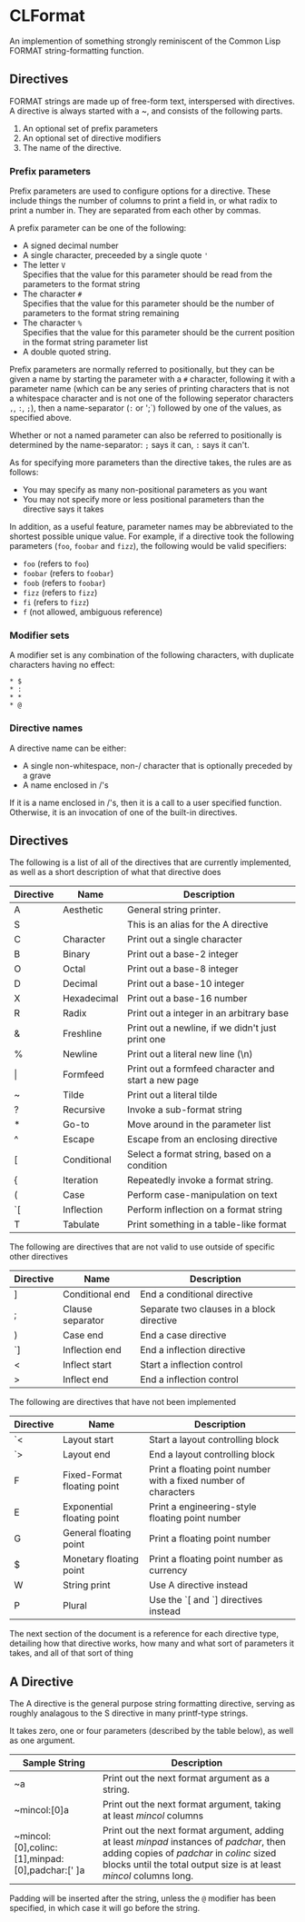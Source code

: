 CLFormat
========

An implemention of something strongly reminiscent of the Common Lisp FORMAT
string-formatting function.

Directives
----------

FORMAT strings are made up of free-form text, interspersed with directives. A
directive is always started with a ~, and consists of the following parts.
1. An optional set of prefix parameters
2. An optional set of directive modifiers
3. The name of the directive.

### Prefix parameters
Prefix parameters are used to configure options for a directive. These include
things the number of columns to print a field in, or what radix to print a
number in. They are separated from each other by commas.

A prefix parameter can be one of the following:
* A signed decimal number
* A single character, preceeded by a single quote `'`
* The letter `V`\
    Specifies that the value for this parameter should be read from the
	parameters to the format string
* The character `#`\
    Specifies that the value for this parameter should be the number of
	parameters to the format string remaining
* The character `%`\
    Specifies that the value for this parameter should be the current position
	in the format string parameter list
* A double quoted string.

Prefix parameters are normally referred to positionally, but they can be given a
name by starting the parameter with a `#` character, following it with a
parameter name (which can be any series of printing characters that is not a
whitespace character and is not one of the following seperator characters `,`,
`:`, `;`), then a name-separator (`:` or ';`) followed by one of the values, as
specified above.

Whether or not a named parameter can also be referred to positionally is
determined by the name-separator: `;` says it can, `:` says it can't.

As for specifying more parameters than the directive takes, the rules are as
follows:
* You may specify as many non-positional parameters as you want
* You may not specify more or less positional parameters than the directive says
  it takes

In addition, as a useful feature, parameter names may be abbreviated to the
shortest possible unique value. For example, if a directive took the following
parameters (`foo`, `foobar` and `fizz`), the following would be valid specifiers:
* `foo` (refers to `foo`)
* `foobar` (refers to `foobar`)
* `foob` (refers to `foobar`)
* `fizz` (refers to `fizz`)
* `fi` (refers to `fizz`)
* `f` (not allowed, ambiguous reference)
### Modifier sets
A modifier set is any combination of the following characters, with duplicate
characters having no effect: 
```
* $
* :
* *
* @
```

### Directive names
A directive name can be either:
* A single non-whitespace, non-/ character that is optionally preceded by a
  grave
* A name enclosed in /'s

If it is a name enclosed in /'s, then it is a call to a user specified function.
Otherwise, it is an invocation of one of the built-in directives.

## Directives
The following is a list of all of the directives that are currently
implemented, as well as a short description of what that directive does

| Directive | Name | Description|
|-----------|------|------------|
| A   | Aesthetic   | General string printer. |
| S   |             | This is an alias for the A directive |
| C   | Character   | Print out a single character |
| B   | Binary      | Print out a base-2 integer |
| O   | Octal       | Print out a base-8 integer |
| D   | Decimal     | Print out a base-10 integer |
| X   | Hexadecimal | Print out a base-16 number |
| R   | Radix       | Print out a integer in an arbitrary base |
| &   | Freshline   | Print out a newline, if we didn't just print one |
| %   | Newline     | Print out a literal new line (\n) |
| \|  | Formfeed    | Print out a formfeed character and start a new page |
| ~   | Tilde       | Print out a literal tilde |
| ?   | Recursive   | Invoke a sub-format string |
| *   | Go-to       | Move around in the parameter list |
| ^   | Escape      | Escape from an enclosing directive |
| [   | Conditional | Select a format string, based on a condition |
| {   | Iteration   | Repeatedly invoke a format string. |
| (   | Case        | Perform case-manipulation on text |
| \`[ | Inflection  | Perform inflection on a format string |
| T   | Tabulate    | Print something in a table-like format |

The following are directives that are not valid to use outside of specific other
directives

| Directive | Name | Description|
|-----------|------|------------|
| ]   | Conditional end | End a conditional directive
| ;   | Clause separator | Separate two clauses in a block directive
| )   | Case end | End a case directive
| \`] | Inflection end | End a inflection directive
| <   | Inflect start | Start a inflection control |
| >   | Inflect end | End a inflection control |

The following are directives that have not been implemented

| Directive | Name | Description|
|-----------|------|------------|
| \`< | Layout start | Start a layout controlling block |
| \`> | Layout end | End a layout controlling block |
| F   | Fixed-Format floating point | Print a floating point number with a fixed number of characters|
| E   | Exponential floating point | Print a engineering-style floating point number |
| G   | General floating point | Print a floating point number |
| $   | Monetary floating point | Print a floating point number as currency |
| W   | String print | Use A directive instead 
| P   | Plural | Use the \`[ and \`] directives instead

The next section of the document is a reference for each directive type,
detailing how that directive works, how many and what sort of parameters it
takes, and all of that sort of thing

## A Directive
The A directive is the general purpose string formatting directive, serving as
roughly analagous to the S directive in many printf-type strings.

It takes zero, one or four parameters (described by the table below), as well as one argument.

| Sample String | Description |
|---------------|-------------|
| ~a | Print out the next format argument as a string. |
| ~mincol:[0]a | Print out the next format argument, taking at least *mincol* columns | 
| ~mincol:[0],colinc:[1],minpad:[0],padchar:[' ]a | Print out the next format argument, adding at least *minpad* instances of *padchar*, then adding copies of *padchar* in *colinc* sized blocks until the total output size is at least *mincol* columns long. |

Padding will be inserted after the string, unless the `@` modifier has
been specified, in which case it will go before the string.
